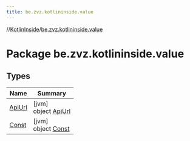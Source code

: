 ```yaml
---
title: be.zvz.kotlininside.value
---
```

//[KotlinInside](../../index.html)/[be.zvz.kotlininside.value](index.html)



# Package be.zvz.kotlininside.value



## Types


| Name | Summary |
|---|---|
| [ApiUrl](-api-url/index.html) | [jvm]<br>object [ApiUrl](-api-url/index.html) |
| [Const](-const/index.html) | [jvm]<br>object [Const](-const/index.html) |

